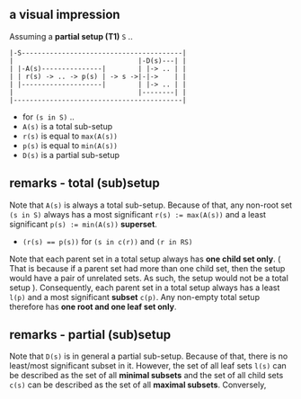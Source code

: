 
<!-- ======================================================================= -->
## a visual impression

Assuming a **partial setup (T1)** `S` ..

```
|-S----------------------------------------|
|                               |-D(s)---| |
| |-A(s)---------------|        | |-> .. | |
| | r(s) -> .. -> p(s) | -> s ->|-|->    | |
| |--------------------|        | |-> .. | |
|                               |--------| |
|------------------------------------------|
```

* for `(s in S)` ..
* `A(s)` is a total sub-setup
* `r(s)` is equal to `max(A(s))`
* `p(s)` is equal to `min(A(s))`
* `D(s)` is a partial sub-setup

<!-- ======================================================================= -->
## remarks - total (sub)setup

Note that `A(s)` is always a total sub-setup. Because of that, any non-root
set `(s in S)` always has a most significant `r(s) := max(A(s))` and a least
significant `p(s) := min(A(s))` **superset**.

* `(r(s) == p(s))` for `(s in c(r))` and `(r in RS)`

Note that each parent set in a total setup always has **one child set only**.
( That is because if a parent set had more than one child set, then the setup
would have a pair of unrelated sets. As such, the setup would not be a total
setup ). Consequently, each parent set in a total setup always has a least
`l(p)` and a most significant **subset** `c(p)`. Any non-empty total setup
therefore has **one root and one leaf set only**.

<!-- ======================================================================= -->
## remarks - partial (sub)setup

Note that `D(s)` is in general a partial sub-setup. Because of that, there
is no least/most significant subset in it. However, the set of all leaf
sets `l(s)` can be described as the set of all **minimal subsets** and
the set of all child sets `c(s)` can be described as the set of all
**maximal subsets**. Conversely,
